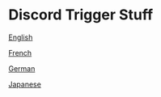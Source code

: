 # Discord Trigger Stuff

[English](https://github.com/Orthae/DiscordTriggerStuff/blob/master/doc/en/README.md)

[French](https://github.com/Orthae/DiscordTriggerStuff/blob/master/doc/fr/README.md)

[German](https://github.com/Orthae/DiscordTriggerStuff/blob/master/doc/de/README.md)

[Japanese](https://github.com/Orthae/DiscordTriggerStuff/blob/master/doc/ja/README.md)
